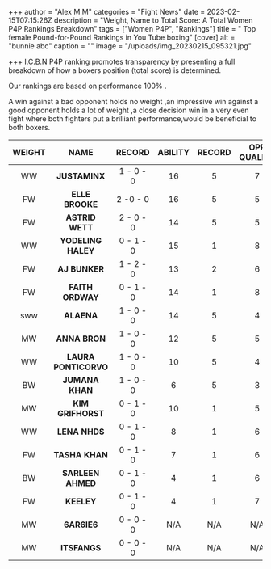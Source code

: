 +++
author = "Alex M.M"
categories = "Fight News"
date = 2023-02-15T07:15:26Z
description = "Weight, Name to Total Score: A Total Women P4P Rankings Breakdown"
tags = ["Women P4P", "Rankings"]
title = " Top female Pound-for-Pound Rankings in You Tube boxing"
[cover]
alt = "bunnie abc"
caption = ""
image = "/uploads/img_20230215_095321.jpg"

+++
I.C.B.N P4P ranking promotes transparency by presenting a full breakdown of how a boxers position (total score) is determined.

Our rankings are based on performance 100% .

A win against a bad opponent holds no weight ,an impressive win against a good opponent holds a lot of weight ,a close decision win in a very even fight where both fighters put a brilliant performance,would be beneficial to both boxers.

| **WEIGHT** 	|       **NAME**       	|    **RECORD**   	| **ABILITY** 	| **RECORD** 	| **OPP QUALITY** 	| **STAR POWER** 	| **ACTIVITY** 	| **TOTAL SCORE** 	|
|:----------:	|:--------------------:	|:---------------:	|:-----------:	|:----------:	|:---------------:	|:--------------:	|:------------:	|:---------------:	|
|     WW     	|     **JUSTAMINX**    	|       1 - 0 - 0 	|      16     	|      5     	|        7        	|        8       	|       1      	|      **37**     	|
|     FW     	|    **ELLE BROOKE**   	|       2 -0 - 0  	|      16     	|      5     	|        5        	|        8       	|       3      	|      **37**     	|
|     FW     	|    **ASTRID WETT**   	|       2 - 0 - 0 	|      14     	|      5     	|        5        	|        8       	|       3      	|      **35**     	|
|     WW     	|  **YODELING HALEY**  	|       0 - 1 - 0 	|      15     	|      1     	|        8        	|        7       	|       1      	|      **32**     	|
|     FW     	|     **AJ BUNKER**    	|       1 - 2 - 0 	|      13     	|      2     	|        6        	|        5       	|       5      	|      **32**     	|
|     FW     	|   **FAITH ORDWAY**   	|       0 - 1 - 0 	|      14     	|      1     	|        8        	|        7       	|       1      	|      **31**     	|
|     sww    	|      **ALAENA**     	|      1 - 0 - 0  	|      14     	|      5     	|        4        	|        4       	|       1      	|      **28**     	|
|     MW     	|     **ANNA BRON**    	|       1 - 0 - 0 	|      12     	|      5     	|        5        	|        3       	|       1      	|      **26**     	|
|     WW     	| **LAURA PONTICORVO** 	|       1 - 0 - 0 	|      10     	|      5     	|        4        	|        3       	|       1      	|      **23**     	|
|     BW     	|    **JUMANA KHAN**   	|       1 - 0 - 0 	|      6      	|      5     	|        3        	|        5       	|       1      	|      **20**     	|
|     MW     	|   **KIM GRIFHORST**  	|       0 - 1 - 0 	|      10     	|      1     	|        5        	|        3       	|       1      	|      **20**     	|
|     WW     	|     **LENA NHDS**    	|       0 - 1 - 0 	|      8      	|      1     	|        6        	|        4       	|       1      	|      **19**     	|
|     FW     	|    **TASHA KHAN**    	|       0 - 1 - 0 	|      7      	|      1     	|        6        	|        3       	|       1      	|      **18**     	|
|     BW     	|   **SARLEEN AHMED**  	|       0 - 1 - 0 	|      4      	|      1     	|        6        	|        5       	|       1      	|      **17**     	|
|     FW     	|      **KEELEY**      	|       0 - 1 - 0 	|      4      	|      1     	|        7        	|        3       	|       1      	|      **16**     	|
|     MW     	|      **6AR6IE6**     	|       0 - 0 - 0 	|     N/A     	|     N/A    	|       N/A       	|       N/A      	|      N/A     	|     **N/A**     	|
|     MW     	|     **ITSFANGS**     	|       0 - 0 - 0 	|     N/A     	|     N/A    	|       N/A       	|       N/A      	|      N/A     	|     **N/A**     	|
